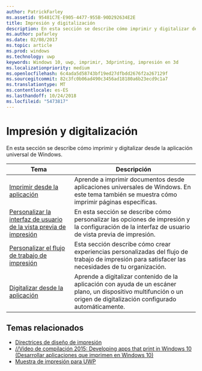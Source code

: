 ```yaml
---
author: PatrickFarley
ms.assetid: 95481C7E-E905-4477-955B-90D292634E2E
title: Impresión y digitalización
description: En esta sección se describe cómo imprimir y digitalizar desde la aplicación universal de Windows.
ms.author: pafarley
ms.date: 02/08/2017
ms.topic: article
ms.prod: windows
ms.technology: uwp
keywords: Windows 10, uwp, imprimir, 3dprinting, impresión en 3d
ms.localizationpriority: medium
ms.openlocfilehash: 6c4ada5d58743bf19ed27dfbdd2676f2a267129f
ms.sourcegitcommit: 82c3fc0b06ad490c3456ad18180a6b23ecd9c1a7
ms.translationtype: MT
ms.contentlocale: es-ES
ms.lasthandoff: 10/24/2018
ms.locfileid: "5473817"
---
```

# <a name="printing-and-scanning"></a>Impresión y digitalización


En esta sección se describe cómo imprimir y digitalizar desde la aplicación universal de Windows.

| Tema | Descripción | 
|-------|-------------|
| [Imprimir desde la aplicación](print-from-your-app.md) | Aprende a imprimir documentos desde aplicaciones universales de Windows. En este tema también se muestra cómo imprimir páginas específicas. |
| [Personalizar la interfaz de usuario de la vista previa de impresión](customize-the-print-preview-ui.md) | En esta sección se describe cómo personalizar las opciones de impresión y la configuración de la interfaz de usuario de vista previa de impresión. |
| [Personalizar el flujo de trabajo de impresión](print-workflow-customize.md) | Esta sección describe cómo crear experiencias personalizadas del flujo de trabajo de impresión para satisfacer las necesidades de tu organización.  |
| [Digitalizar desde la aplicación](scan-from-your-app.md) | Aprende a digitalizar contenido de la aplicación con ayuda de un escáner plano, un dispositivo multifunción o un origen de digitalización configurado automáticamente.|

## <a name="related-topics"></a>Temas relacionados

* [Directrices de diseño de impresión](https://msdn.microsoft.com/library/windows/apps/Hh868178)
* [//Vídeo de compilación 2015: Developing apps that print in Windows 10 (Desarrollar aplicaciones que imprimen en Windows 10)](https://channel9.msdn.com/Events/Build/2015/2-94)
* [Muestra de impresión para UWP](http://go.microsoft.com/fwlink/p/?LinkId=619984)
 

